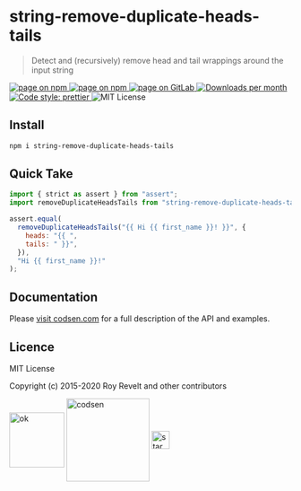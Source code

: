 # string-remove-duplicate-heads-tails

> Detect and (recursively) remove head and tail wrappings around the input string

<div class="package-badges">
  <a href="https://www.npmjs.com/package/string-remove-duplicate-heads-tails" rel="nofollow noreferrer noopener">
    <img src="https://img.shields.io/badge/-npm-blue?style=flat-square" alt="page on npm">
  </a>
  <a href="https://codsen.com/os/string-remove-duplicate-heads-tails" rel="nofollow noreferrer noopener">
    <img src="https://img.shields.io/badge/-Codsen-blue?style=flat-square" alt="page on npm">
  </a>
  <a href="https://gitlab.com/codsen/codsen/tree/master/packages/string-remove-duplicate-heads-tails" rel="nofollow noreferrer noopener">
    <img src="https://img.shields.io/badge/-GitLab-blue?style=flat-square" alt="page on GitLab">
  </a>
  <a href="https://npmcharts.com/compare/string-remove-duplicate-heads-tails?interval=30" rel="nofollow noreferrer noopener" target="_blank">
    <img src="https://img.shields.io/npm/dm/string-remove-duplicate-heads-tails.svg?style=flat-square" alt="Downloads per month">
  </a>
  <a href="https://prettier.io" rel="nofollow noreferrer noopener" target="_blank">
    <img src="https://img.shields.io/badge/code_style-prettier-brightgreen.svg?style=flat-square" alt="Code style: prettier">
  </a>
  <img src="https://img.shields.io/badge/licence-MIT-brightgreen.svg?style=flat-square" alt="MIT License">
</div>

## Install

```bash
npm i string-remove-duplicate-heads-tails
```

## Quick Take

```js
import { strict as assert } from "assert";
import removeDuplicateHeadsTails from "string-remove-duplicate-heads-tails";

assert.equal(
  removeDuplicateHeadsTails("{{ Hi {{ first_name }}! }}", {
    heads: "{{ ",
    tails: " }}",
  }),
  "Hi {{ first_name }}!"
);
```

## Documentation

Please [visit codsen.com](https://codsen.com/os/string-remove-duplicate-heads-tails/) for a full description of the API and examples.

## Licence

MIT License

Copyright (c) 2015-2020 Roy Revelt and other contributors

<img src="https://codsen.com/images/png-codsen-ok.png" width="98" alt="ok" align="center"> <img src="https://codsen.com/images/png-codsen-1.png" width="148" alt="codsen" align="center"> <img src="https://codsen.com/images/png-codsen-star-small.png" width="32" alt="star" align="center">
